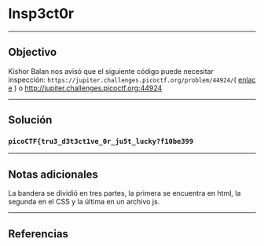 # Insp3ct0r

---
## Objectivo

Kishor Balan nos avisó que el siguiente código puede necesitar inspección: `https://jupiter.challenges.picoctf.org/problem/44924/`( [enlace](https://jupiter.challenges.picoctf.org/problem/44924/) ) o http://jupiter.challenges.picoctf.org:44924


---
## Solución
### `picoCTF{tru3_d3t3ct1ve_0r_ju5t_lucky?f10be399`

---
## Notas adicionales

La bandera se dividió en tres partes, la primera se encuentra en html, la segunda en el CSS y la última en un archivo js.

---
## Referencias
